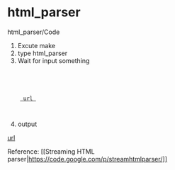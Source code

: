 html_parser
===========

html_parser/Code
1. Excute make
2. type html_parser
3. Wait for input something

<code>
<html>
  <body $>
    <title> $ </title>
    <a href="$" alt="$"> url </a>
  </body>
</html>
</code>

4. output 
<html>
  <body [[ tag=body ]]>
    <title> [[ tag=title ]] </title>
    <a href="[[ tag=a attr=href ]]" alt="[[ tag=a attr=alt ]]"> url </a>
  </body>
</html>


Reference:
        [[Streaming HTML parser|https://code.google.com/p/streamhtmlparser/]]
